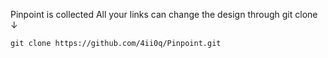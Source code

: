 Pinpoint is collected All your links can change the design through git clone ↓
```
git clone https://github.com/4ii0q/Pinpoint.git
```
